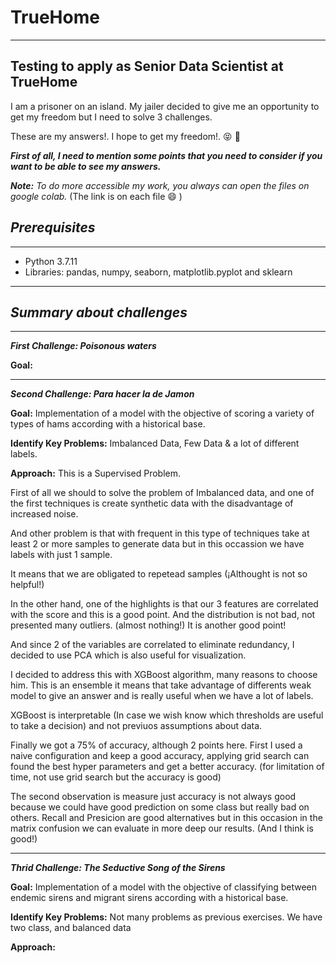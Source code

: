 # TrueHome
______________________________________________________________________________________________________________________________
## Testing to apply as Senior Data Scientist at TrueHome 

I am a prisoner on an island. My jailer decided to give me an opportunity to get my freedom but I need to solve 3 challenges.


These are my answers!. I hope to get my freedom!. :stuck_out_tongue_closed_eyes: :muscle:

__*First of all, I need to mention some points that you need to consider if you want to be able to see my answers.*__

__*Note:*__ *To do more accessible my work, you always can open the files on google colab.* (The link is on each file :smile: )

## __*Prerequisites*__
______________________________________________________________________________________________________________________________

<ul>
  <li> Python 3.7.11 </li>
  <li> Libraries: pandas, numpy, seaborn, matplotlib.pyplot and sklearn </li>
</ul>

______________________________________________________________________________________________________________________________
## __*Summary about challenges*__
______________________________________________________________________________________________________________________________

__*First Challenge: Poisonous waters*__


**Goal:** 



______________________________________________________________________________________________________________________________
__*Second Challenge: Para hacer la de Jamon*__



**Goal:** Implementation of a model with the objective of scoring a variety of types of hams according with a historical base.

**Identify Key Problems:** Imbalanced Data, Few Data & a lot of different labels.

**Approach:** This is a Supervised Problem. 



First of all we should to solve the problem of Imbalanced data, and one of the first techniques is create synthetic data with the disadvantage of increased noise. 



And other problem is that with frequent in this type of techniques take at least 2 or more samples to generate data but in this occassion we have labels with just 1 sample. 



It means that we are obligated to repetead samples (¡Althought is not so helpful!)



In the other hand, one of the highlights is that our 3 features are correlated with the score and this is a good point. And the distribution is not bad, not presented many outliers. (almost nothing!) It is another good point!


And since 2 of the variables are correlated to eliminate redundancy, I decided to use PCA which is also useful for visualization.


I decided to address this with XGBoost algorithm, many reasons to choose him. This is an ensemble it means that take advantage of differents weak model to give an answer and is really useful when we have a lot of labels. 


XGBoost is interpretable (In case we wish know which thresholds are useful to take a decision) and not previuos assumptions about data.


Finally we got a 75% of accuracy, although 2 points here. First I used a naive configuration and keep a good accuracy, applying grid search can found the best hyper parameters and get a better accuracy. (for limitation of time, not use grid search but the accuracy is good)


The second observation is measure just accuracy is not always good because we could have good prediction on some class but really bad on others. Recall and Presicion are good alternatives but in this occasion in the matrix confusion we can evaluate in more deep our results. (And I think is good!)


______________________________________________________________________________________________________________________________
__*Thrid Challenge: The Seductive Song of the Sirens*__



**Goal:** Implementation of a model with the objective of classifying between endemic sirens and migrant sirens according with a historical base.

**Identify Key Problems:** Not many problems as previous exercises. We have two class, and balanced data

**Approach:** 

